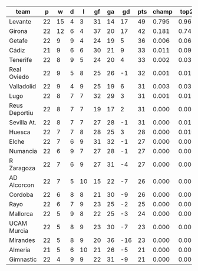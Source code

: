 |     team      | p  | w  | d | l  | gf | ga | gd  | pts | champ | top2  | top3  | top4  |  5-7  | bot4  | bot3  | bot2  |
|---------------|----|----|---|----|----|----|-----|-----|-------|-------|-------|-------|-------|-------|-------|-------|
| Levante       | 22 | 15 | 4 |  3 | 31 | 14 |  17 |  49 | 0.795 | 0.967 | 0.992 | 0.997 | 0.003 | 0.000 | 0.000 | 0.000|
| Girona        | 22 | 12 | 6 |  4 | 37 | 20 |  17 |  42 | 0.181 | 0.745 | 0.887 | 0.945 | 0.048 | 0.000 | 0.000 | 0.000|
| Getafe        | 22 |  9 | 9 |  4 | 24 | 19 |   5 |  36 | 0.006 | 0.069 | 0.240 | 0.392 | 0.324 | 0.003 | 0.001 | 0.000|
| Cádiz         | 21 |  9 | 6 |  6 | 30 | 21 |   9 |  33 | 0.011 | 0.090 | 0.287 | 0.448 | 0.301 | 0.003 | 0.001 | 0.000|
| Tenerife      | 22 |  8 | 9 |  5 | 24 | 20 |   4 |  33 | 0.002 | 0.030 | 0.122 | 0.230 | 0.306 | 0.011 | 0.005 | 0.002|
| Real Oviedo   | 22 |  9 | 5 |  8 | 25 | 26 |  -1 |  32 | 0.001 | 0.011 | 0.055 | 0.114 | 0.235 | 0.035 | 0.019 | 0.008|
| Valladolid    | 22 |  9 | 4 |  9 | 25 | 19 |   6 |  31 | 0.003 | 0.035 | 0.146 | 0.271 | 0.317 | 0.009 | 0.005 | 0.002|
| Lugo          | 22 |  8 | 7 |  7 | 32 | 29 |   3 |  31 | 0.001 | 0.015 | 0.060 | 0.124 | 0.241 | 0.035 | 0.018 | 0.007|
| Reus Deportiu | 22 |  8 | 7 |  7 | 19 | 17 |   2 |  31 | 0.000 | 0.008 | 0.048 | 0.105 | 0.220 | 0.036 | 0.019 | 0.009|
| Sevilla At.   | 22 |  8 | 7 |  7 | 27 | 28 |  -1 |  31 | 0.000 | 0.012 | 0.063 | 0.136 | 0.245 | 0.028 | 0.016 | 0.007|
| Huesca        | 22 |  7 | 7 |  8 | 28 | 25 |   3 |  28 | 0.000 | 0.010 | 0.048 | 0.099 | 0.202 | 0.045 | 0.026 | 0.012|
| Elche         | 22 |  7 | 6 |  9 | 31 | 32 |  -1 |  27 | 0.000 | 0.002 | 0.013 | 0.034 | 0.112 | 0.120 | 0.074 | 0.036|
| Numancia      | 22 |  6 | 9 |  7 | 27 | 28 |  -1 |  27 | 0.000 | 0.001 | 0.012 | 0.030 | 0.101 | 0.149 | 0.097 | 0.053|
| R Zaragoza    | 22 |  7 | 6 |  9 | 27 | 31 |  -4 |  27 | 0.000 | 0.002 | 0.010 | 0.023 | 0.085 | 0.178 | 0.116 | 0.064|
| AD Alcorcon   | 22 |  7 | 5 | 10 | 15 | 22 |  -7 |  26 | 0.000 | 0.001 | 0.004 | 0.012 | 0.054 | 0.234 | 0.153 | 0.087|
| Cordoba       | 22 |  6 | 8 |  8 | 21 | 30 |  -9 |  26 | 0.000 | 0.001 | 0.006 | 0.017 | 0.075 | 0.198 | 0.131 | 0.072|
| Rayo          | 22 |  6 | 7 |  9 | 23 | 25 |  -2 |  25 | 0.000 | 0.001 | 0.005 | 0.012 | 0.055 | 0.228 | 0.157 | 0.090|
| Mallorca      | 22 |  5 | 9 |  8 | 22 | 25 |  -3 |  24 | 0.000 | 0.000 | 0.003 | 0.007 | 0.040 | 0.306 | 0.213 | 0.124|
| UCAM Murcia   | 22 |  5 | 8 |  9 | 23 | 30 |  -7 |  23 | 0.000 | 0.000 | 0.001 | 0.002 | 0.015 | 0.488 | 0.378 | 0.255|
| Mirandes      | 22 |  5 | 8 |  9 | 20 | 36 | -16 |  23 | 0.000 | 0.000 | 0.000 | 0.001 | 0.005 | 0.686 | 0.582 | 0.438|
| Almeria       | 21 |  5 | 6 | 10 | 21 | 26 |  -5 |  21 | 0.000 | 0.000 | 0.000 | 0.001 | 0.013 | 0.512 | 0.400 | 0.279|
| Gimnastic     | 22 |  4 | 9 |  9 | 22 | 31 |  -9 |  21 | 0.000 | 0.000 | 0.000 | 0.000 | 0.004 | 0.694 | 0.591 | 0.455|
